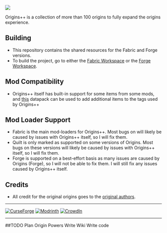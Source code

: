 <a href="https://www.curseforge.com/minecraft/mc-mods/origins-plus-plus"><img src="https://www.bisecthosting.com/images/CF/Origins_Plus_Plus/BH_NU_HEADER.png"/><a/>
  
Origins++ is a collection of more than 100 origins to fully expand the origins experience.

## Building 
- This repository contains the shared resources for the Fabric and Forge versions.
- To build the project, go to either the [Fabric Workspace](https://github.com/QuantumXenon/origins-plus-plus-fabric) or the [Forge Workspace](https://github.com/QuantumXenon/origins-plus-plus-forge).
  
## Mod Compatibility
- Origins++ itself has built-in support for some items from some mods, and [this](https://github.com/QuantumXenon/origins-plus-plus-modded-support) datapack can be used to add additional items to the tags used by Origins++
  
## Mod Loader Support 
- Fabric is the main mod-loaders for Origins++. Most bugs on will likely be caused by issues with Origins++ itself, so I will fix them.
- Quilt is only marked as supported on some versions of Origins. Most bugs on these versions will likely be caused by issues with Origins++ itself, so I will fix them.
- Forge is supported on a best-effort basis as many issues are caused by Origins (Forge), so I will not be able to fix them. I will still fix any issues caused by Origins++ itself.

## Credits
- All credit for the original origins goes to the [original authors](https://gist.github.com/QuantumXenon/d7ec9ceee0f8897410cff5088307f028).
***
[![CurseForge](https://cdn.jsdelivr.net/npm/@intergrav/devins-badges@3/assets/compact/available/curseforge_46h.png)](https://www.curseforge.com/minecraft/mc-mods/origins-plus-plus)
[![Modrinth](https://cdn.jsdelivr.net/npm/@intergrav/devins-badges@3/assets/compact/available/modrinth_46h.png)](https://modrinth.com/mod/origins-plus-plus)
[![CrowdIn](https://cdn.jsdelivr.net/npm/@intergrav/devins-badges@3/assets/compact/translate/crowdin_46h.png)](https://crowdin.com/project/origins-plus-plus)
***

##TODO
Plan Origin Powers
Write Wiki
Write code



